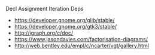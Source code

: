 
Decl
Assignment
Iteration
Deps

- https://developer.gnome.org/glib/stable/
- https://developer.gnome.org/gtk3/stable/
- http://igraph.org/c/doc/
- https://www.jasondavies.com/factorisation-diagrams/
- http://web.bentley.edu/empl/c/ncarter/vgt/gallery.html
